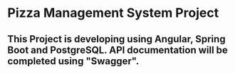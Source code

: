 # Pizza Management System Project
## This Project is developing using Angular, Spring Boot and PostgreSQL. API documentation will be completed using "Swagger".
